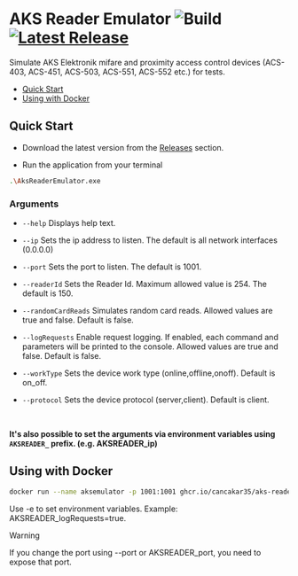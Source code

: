 # AKS Reader Emulator ![Build](https://github.com/cancakar35/AksReaderEmulator/actions/workflows/ci.yml/badge.svg) [![Latest Release](https://img.shields.io/github/v/release/cancakar35/AksReaderEmulator?logo=github&label=Version)](https://github.com/cancakar35/AksReaderEmulator/releases)

Simulate AKS Elektronik mifare and proximity access control devices (ACS-403, ACS-451, ACS-503, ACS-551, ACS-552 etc.) for tests.

* [Quick Start](#quick-start)
* [Using with Docker](#using-with-docker)

## Quick Start

- Download the latest version from the [Releases](https://github.com/cancakar35/AksReaderEmulator/releases) section.

- Run the application from your terminal
```bash
.\AksReaderEmulator.exe
```

### Arguments
- `--help`
  Displays help text.
  
- `--ip`
  Sets the ip address to listen. The default is all network interfaces (0.0.0.0)
  
- `--port`
  Sets the port to listen. The default is 1001.

- `--readerId`
  Sets the Reader Id. Maximum allowed value is 254. The default is 150.

- `--randomCardReads`
  Simulates random card reads. Allowed values are true and false. Default is false.

- `--logRequests`
  Enable request logging. If enabled, each command and parameters will be printed to the console. Allowed values are true and false. Default is false.

- `--workType`
  Sets the device work type (online,offline,onoff). Default is on_off.

- `--protocol`
  Sets the device protocol (server,client). Default is client.

<br />

**It's also possible to set the arguments via environment variables using `AKSREADER_` prefix. (e.g. AKSREADER_ip)**

## Using with Docker

```bash
docker run --name aksemulator -p 1001:1001 ghcr.io/cancakar35/aks-reader-emulator:latest
```

Use -e to set environment variables. Example: AKSREADER_logRequests=true.

> [!WARNING]  
> If you change the port using --port or AKSREADER_port, you need to expose that port.
